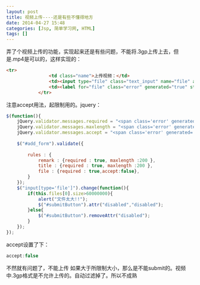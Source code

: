 ```yaml
---
layout: post
title: 视频上传----还是有些不懂得地方
date: 2014-04-27 15:48
categories: [Jsp, 简单学习网, HTML]
tags: []
---
```

弄了个视频上传的功能，实现起来还是有些问题，不能将.3gp上传上去，但是.mp4是可以的，这样实现的：


```html
<tr>
			    <td class="name">上传视频：</td>
			    <td><input type="file" class="text_input" name="file" accept= "video/*" placeholder="上传视频"/><span class='error' generated='true' style='color: red; font-size: 12px;'>*文件大小为30M以下</span> </td>
			    <td><label for="file" class="error" generated="true" style="color:red;font-size:12px;"></label></td>
            </tr>
```

注意accept用法，起限制用的。jquery：


```javascript
$(function(){
	jQuery.validator.messages.required = "<span class='error' generated='true' style='color: red; font-size: 12px;'>*请填写此内容</span>";
	jQuery.validator.messages.maxlength = "<span class='error' generated='true' style='color: red; font-size: 12px;'>*已达到最大字符数 </span>";
	jQuery.validator.messages.accept = "<span class='error' generated='true' style='color: red; font-size: 12px;'>*请输入拥有合法后缀名的字符串 </span>";
	
	$("#add_form").validate({
		
		rules : {
			remark : {required : true, maxlength :200 },
			title : {required : true, maxlength :200 },
			file : {required : true,accept:false},
		}
	});	
	$("input[type='file']").change(function(){
		if(this.files[0].size>60000000){
			alert("文件太大!!");
			$("#submitButton").attr("disabled","disabled");
		}else{
			$("#submitButton").removeAttr("disabled");
		}
	});
});
```
accept设置了下：

```javascript
accept:false
```
不然就有问题了，不能上传
如果大于所限制大小，那么是不能submit的。视频中.3gp格式是不允许上传的。自动过滤掉了。所以不成熟
   
